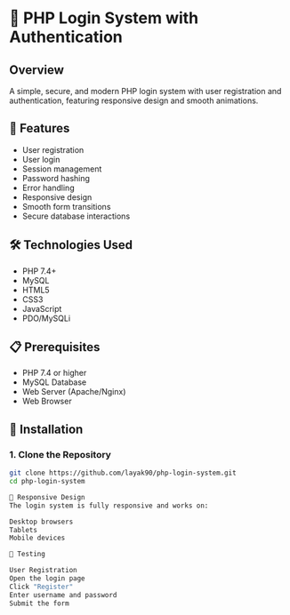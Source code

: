 # 🔐 PHP Login System with Authentication

## Overview

A simple, secure, and modern PHP login system with user registration and authentication, featuring responsive design and smooth animations.

## 🌟 Features

- User registration
- User login
- Session management
- Password hashing
- Error handling
- Responsive design
- Smooth form transitions
- Secure database interactions

## 🛠 Technologies Used

- PHP 7.4+
- MySQL
- HTML5
- CSS3
- JavaScript
- PDO/MySQLi

## 📋 Prerequisites

- PHP 7.4 or higher
- MySQL Database
- Web Server (Apache/Nginx)
- Web Browser

## 🚀 Installation

### 1. Clone the Repository

```bash
git clone https://github.com/layak90/php-login-system.git
cd php-login-system

📱 Responsive Design
The login system is fully responsive and works on:

Desktop browsers
Tablets
Mobile devices

🧪 Testing

User Registration
Open the login page
Click "Register"
Enter username and password
Submit the form

